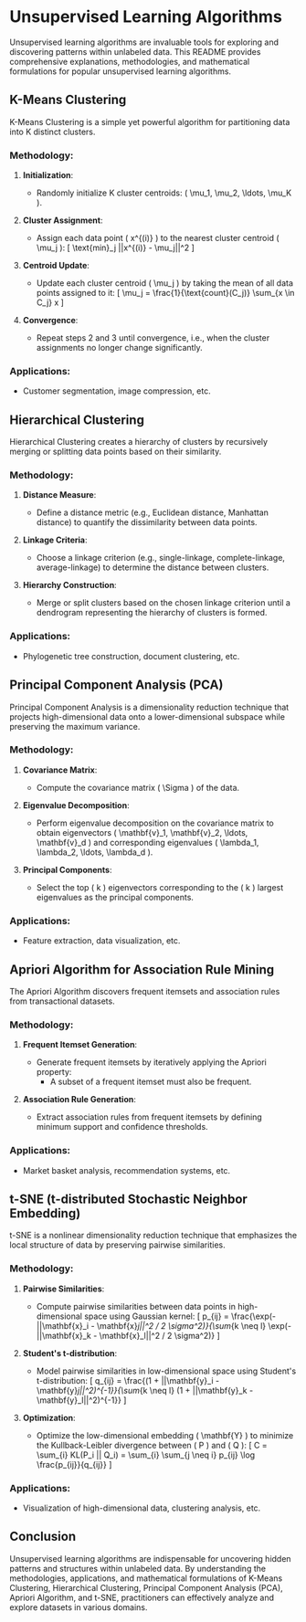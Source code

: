 # Unsupervised Learning Algorithms

Unsupervised learning algorithms are invaluable tools for exploring and discovering patterns within unlabeled data. This README provides comprehensive explanations, methodologies, and mathematical formulations for popular unsupervised learning algorithms.

## K-Means Clustering

K-Means Clustering is a simple yet powerful algorithm for partitioning data into K distinct clusters.

### Methodology:
1. **Initialization**:
   - Randomly initialize K cluster centroids: \( \mu_1, \mu_2, \ldots, \mu_K \).

2. **Cluster Assignment**:
   - Assign each data point \( x^{(i)} \) to the nearest cluster centroid \( \mu_j \):
     \[ \text{min}_j ||x^{(i)} - \mu_j||^2 \]

3. **Centroid Update**:
   - Update each cluster centroid \( \mu_j \) by taking the mean of all data points assigned to it:
     \[ \mu_j = \frac{1}{\text{count}(C_j)} \sum_{x \in C_j} x \]

4. **Convergence**:
   - Repeat steps 2 and 3 until convergence, i.e., when the cluster assignments no longer change significantly.

### Applications:
- Customer segmentation, image compression, etc.

## Hierarchical Clustering

Hierarchical Clustering creates a hierarchy of clusters by recursively merging or splitting data points based on their similarity.

### Methodology:
1. **Distance Measure**:
   - Define a distance metric (e.g., Euclidean distance, Manhattan distance) to quantify the dissimilarity between data points.

2. **Linkage Criteria**:
   - Choose a linkage criterion (e.g., single-linkage, complete-linkage, average-linkage) to determine the distance between clusters.

3. **Hierarchy Construction**:
   - Merge or split clusters based on the chosen linkage criterion until a dendrogram representing the hierarchy of clusters is formed.

### Applications:
- Phylogenetic tree construction, document clustering, etc.

## Principal Component Analysis (PCA)

Principal Component Analysis is a dimensionality reduction technique that projects high-dimensional data onto a lower-dimensional subspace while preserving the maximum variance.

### Methodology:
1. **Covariance Matrix**:
   - Compute the covariance matrix \( \Sigma \) of the data.

2. **Eigenvalue Decomposition**:
   - Perform eigenvalue decomposition on the covariance matrix to obtain eigenvectors \( \mathbf{v}_1, \mathbf{v}_2, \ldots, \mathbf{v}_d \) and corresponding eigenvalues \( \lambda_1, \lambda_2, \ldots, \lambda_d \).

3. **Principal Components**:
   - Select the top \( k \) eigenvectors corresponding to the \( k \) largest eigenvalues as the principal components.

### Applications:
- Feature extraction, data visualization, etc.

## Apriori Algorithm for Association Rule Mining

The Apriori Algorithm discovers frequent itemsets and association rules from transactional datasets.

### Methodology:
1. **Frequent Itemset Generation**:
   - Generate frequent itemsets by iteratively applying the Apriori property:
     - A subset of a frequent itemset must also be frequent.

2. **Association Rule Generation**:
   - Extract association rules from frequent itemsets by defining minimum support and confidence thresholds.

### Applications:
- Market basket analysis, recommendation systems, etc.

## t-SNE (t-distributed Stochastic Neighbor Embedding)

t-SNE is a nonlinear dimensionality reduction technique that emphasizes the local structure of data by preserving pairwise similarities.

### Methodology:
1. **Pairwise Similarities**:
   - Compute pairwise similarities between data points in high-dimensional space using Gaussian kernel:
     \[ p_{ij} = \frac{\exp(-||\mathbf{x}_i - \mathbf{x}_j||^2 / 2 \sigma^2)}{\sum_{k \neq l} \exp(-||\mathbf{x}_k - \mathbf{x}_l||^2 / 2 \sigma^2)} \]

2. **Student's t-distribution**:
   - Model pairwise similarities in low-dimensional space using Student's t-distribution:
     \[ q_{ij} = \frac{(1 + ||\mathbf{y}_i - \mathbf{y}_j||^2)^{-1}}{\sum_{k \neq l} (1 + ||\mathbf{y}_k - \mathbf{y}_l||^2)^{-1}} \]

3. **Optimization**:
   - Optimize the low-dimensional embedding \( \mathbf{Y} \) to minimize the Kullback-Leibler divergence between \( P \) and \( Q \):
     \[ C = \sum_{i} KL(P_i || Q_i) = \sum_{i} \sum_{j \neq i} p_{ij} \log \frac{p_{ij}}{q_{ij}} \]

### Applications:
- Visualization of high-dimensional data, clustering analysis, etc.

## Conclusion

Unsupervised learning algorithms are indispensable for uncovering hidden patterns and structures within unlabeled data. By understanding the methodologies, applications, and mathematical formulations of K-Means Clustering, Hierarchical Clustering, Principal Component Analysis (PCA), Apriori Algorithm, and t-SNE, practitioners can effectively analyze and explore datasets in various domains.